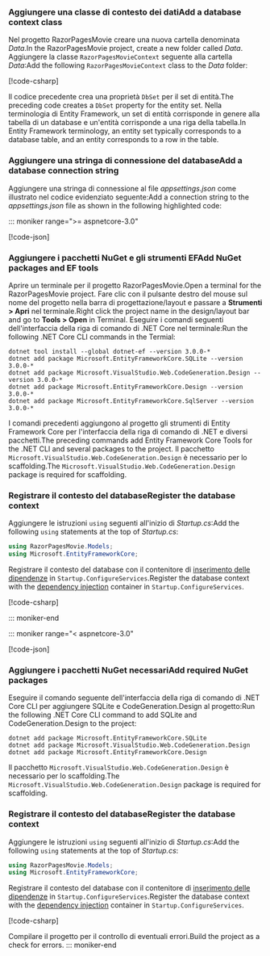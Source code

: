 <a name="dc"></a>

### <a name="add-a-database-context-class"></a><span data-ttu-id="fb6dc-101">Aggiungere una classe di contesto dei dati</span><span class="sxs-lookup"><span data-stu-id="fb6dc-101">Add a database context class</span></span>

<span data-ttu-id="fb6dc-102">Nel progetto RazorPagesMovie creare una nuova cartella denominata *Data*.</span><span class="sxs-lookup"><span data-stu-id="fb6dc-102">In the RazorPagesMovie project, create a new folder called *Data*.</span></span> <span data-ttu-id="fb6dc-103">Aggiungere la classe `RazorPagesMovieContext` seguente alla cartella *Data*:</span><span class="sxs-lookup"><span data-stu-id="fb6dc-103">Add the following `RazorPagesMovieContext` class to the *Data* folder:</span></span>

[!code-csharp[](~/tutorials/razor-pages/razor-pages-start/sample/RazorPagesMovie22/Data/RazorPagesMovieContext.cs)]

<span data-ttu-id="fb6dc-104">Il codice precedente crea una proprietà `DbSet` per il set di entità.</span><span class="sxs-lookup"><span data-stu-id="fb6dc-104">The preceding code creates a `DbSet` property for the entity set.</span></span> <span data-ttu-id="fb6dc-105">Nella terminologia di Entity Framework, un set di entità corrisponde in genere alla tabella di un database e un'entità corrisponde a una riga della tabella.</span><span class="sxs-lookup"><span data-stu-id="fb6dc-105">In Entity Framework terminology, an entity set typically corresponds to a database table, and an entity corresponds to a row in the table.</span></span>

<a name="cs"></a>

### <a name="add-a-database-connection-string"></a><span data-ttu-id="fb6dc-106">Aggiungere una stringa di connessione del database</span><span class="sxs-lookup"><span data-stu-id="fb6dc-106">Add a database connection string</span></span>

<span data-ttu-id="fb6dc-107">Aggiungere una stringa di connessione al file *appsettings.json* come illustrato nel codice evidenziato seguente:</span><span class="sxs-lookup"><span data-stu-id="fb6dc-107">Add a connection string to the *appsettings.json* file as shown in the following highlighted code:</span></span>

::: moniker range=">= aspnetcore-3.0"

[!code-json[](~/tutorials/razor-pages/razor-pages-start/sample/RazorPagesMovie30/appsettings_SQLite.json?highlight=10-12)]

### <a name="add-nuget-packages-and-ef-tools"></a><span data-ttu-id="fb6dc-108">Aggiungere i pacchetti NuGet e gli strumenti EF</span><span class="sxs-lookup"><span data-stu-id="fb6dc-108">Add NuGet packages and EF tools</span></span>

<span data-ttu-id="fb6dc-109">Aprire un terminale per il progetto RazorPagesMovie.</span><span class="sxs-lookup"><span data-stu-id="fb6dc-109">Open a terminal for the RazorPagesMovie project.</span></span>  <span data-ttu-id="fb6dc-110">Fare clic con il pulsante destro del mouse sul nome del progetto nella barra di progettazione/layout e passare a **Strumenti > Apri** nel terminale.</span><span class="sxs-lookup"><span data-stu-id="fb6dc-110">Right click the project name in the design/layout bar and go to **Tools > Open** in Terminal.</span></span> <span data-ttu-id="fb6dc-111">Eseguire i comandi seguenti dell'interfaccia della riga di comando di .NET Core nel terminale:</span><span class="sxs-lookup"><span data-stu-id="fb6dc-111">Run the following .NET Core CLI commands in the Termial:</span></span>

```console
dotnet tool install --global dotnet-ef --version 3.0.0-*
dotnet add package Microsoft.EntityFrameworkCore.SQLite --version 3.0.0-*
dotnet add package Microsoft.VisualStudio.Web.CodeGeneration.Design --version 3.0.0-*
dotnet add package Microsoft.EntityFrameworkCore.Design --version 3.0.0-*
dotnet add package Microsoft.EntityFrameworkCore.SqlServer --version 3.0.0-*
```

<span data-ttu-id="fb6dc-112">I comandi precedenti aggiungono al progetto gli strumenti di Entity Framework Core per l'interfaccia della riga di comando di .NET e diversi pacchetti.</span><span class="sxs-lookup"><span data-stu-id="fb6dc-112">The preceding commands add Entity Framework Core Tools for the .NET CLI and several packages to the project.</span></span> <span data-ttu-id="fb6dc-113">Il pacchetto `Microsoft.VisualStudio.Web.CodeGeneration.Design` è necessario per lo scaffolding.</span><span class="sxs-lookup"><span data-stu-id="fb6dc-113">The `Microsoft.VisualStudio.Web.CodeGeneration.Design` package is required for scaffolding.</span></span>

<a name="reg"></a>

### <a name="register-the-database-context"></a><span data-ttu-id="fb6dc-114">Registrare il contesto del database</span><span class="sxs-lookup"><span data-stu-id="fb6dc-114">Register the database context</span></span>

<span data-ttu-id="fb6dc-115">Aggiungere le istruzioni `using` seguenti all'inizio di *Startup.cs*:</span><span class="sxs-lookup"><span data-stu-id="fb6dc-115">Add the following `using` statements at the top of *Startup.cs*:</span></span>

```csharp
using RazorPagesMovie.Models;
using Microsoft.EntityFrameworkCore;
```

<span data-ttu-id="fb6dc-116">Registrare il contesto del database con il contenitore di [inserimento delle dipendenze](xref:fundamentals/dependency-injection) in `Startup.ConfigureServices`.</span><span class="sxs-lookup"><span data-stu-id="fb6dc-116">Register the database context with the [dependency injection](xref:fundamentals/dependency-injection) container in `Startup.ConfigureServices`.</span></span>

[!code-csharp[](~/tutorials/razor-pages/razor-pages-start/sample/RazorPagesMovie30/Startup.cs?name=snippet_UseSqlite&highlight=11-12)]

::: moniker-end

::: moniker range="< aspnetcore-3.0"

[!code-json[](~/tutorials/razor-pages/razor-pages-start/sample/RazorPagesMovie/appsettings_SQLite.json?highlight=8-9)]

### <a name="add-required-nuget-packages"></a><span data-ttu-id="fb6dc-117">Aggiungere i pacchetti NuGet necessari</span><span class="sxs-lookup"><span data-stu-id="fb6dc-117">Add required NuGet packages</span></span>

<span data-ttu-id="fb6dc-118">Eseguire il comando seguente dell'interfaccia della riga di comando di .NET Core CLI per aggiungere SQLite e CodeGeneration.Design al progetto:</span><span class="sxs-lookup"><span data-stu-id="fb6dc-118">Run the following .NET Core CLI command to add SQLite and CodeGeneration.Design  to the project:</span></span>

```console
dotnet add package Microsoft.EntityFrameworkCore.SQLite
dotnet add package Microsoft.VisualStudio.Web.CodeGeneration.Design
dotnet add package Microsoft.EntityFrameworkCore.Design

```

<span data-ttu-id="fb6dc-119">Il pacchetto `Microsoft.VisualStudio.Web.CodeGeneration.Design` è necessario per lo scaffolding.</span><span class="sxs-lookup"><span data-stu-id="fb6dc-119">The `Microsoft.VisualStudio.Web.CodeGeneration.Design` package is required for scaffolding.</span></span>

<a name="reg"></a>

### <a name="register-the-database-context"></a><span data-ttu-id="fb6dc-120">Registrare il contesto del database</span><span class="sxs-lookup"><span data-stu-id="fb6dc-120">Register the database context</span></span>

<span data-ttu-id="fb6dc-121">Aggiungere le istruzioni `using` seguenti all'inizio di *Startup.cs*:</span><span class="sxs-lookup"><span data-stu-id="fb6dc-121">Add the following `using` statements at the top of *Startup.cs*:</span></span>

```csharp
using RazorPagesMovie.Models;
using Microsoft.EntityFrameworkCore;
```

<span data-ttu-id="fb6dc-122">Registrare il contesto del database con il contenitore di [inserimento delle dipendenze](xref:fundamentals/dependency-injection) in `Startup.ConfigureServices`.</span><span class="sxs-lookup"><span data-stu-id="fb6dc-122">Register the database context with the [dependency injection](xref:fundamentals/dependency-injection) container in `Startup.ConfigureServices`.</span></span>

[!code-csharp[](~/tutorials/razor-pages/razor-pages-start/sample/RazorPagesMovie22/Startup.cs?name=snippet_UseSqlite&highlight=11-12)]

<span data-ttu-id="fb6dc-123">Compilare il progetto per il controllo di eventuali errori.</span><span class="sxs-lookup"><span data-stu-id="fb6dc-123">Build the project as a check for errors.</span></span>
::: moniker-end
